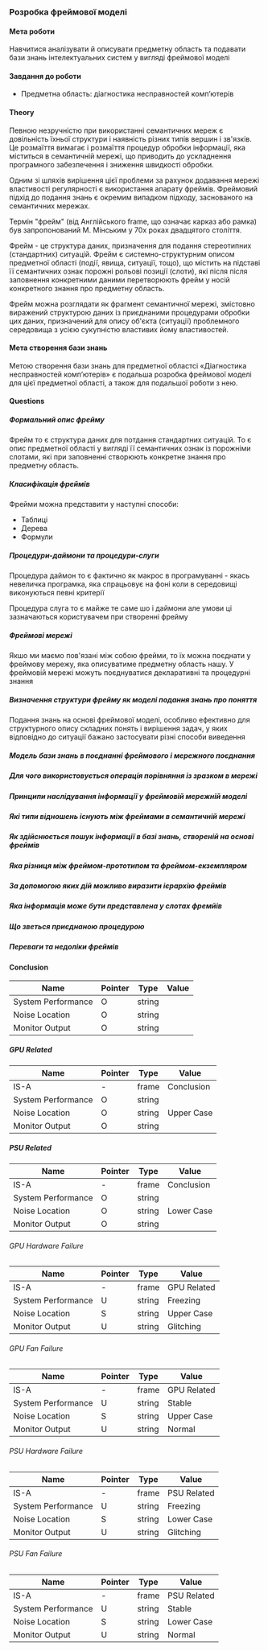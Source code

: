 ### Розробка фреймової моделі

#### Мета роботи

Навчитися аналізувати й описувати предметну область та подавати бази знань інтелектуальних систем у вигляді фреймової моделі

#### Завдання до роботи 

- Предметна область: діагностика несправностей комп’ютерів

#### Theory

Певною незручністю при використанні семантичних мереж є довільність їхньої структури і наявність різних типів вершин і зв'язків. Це розмаїття вимагає і розмаїття процедур обробки інформації, яка міститься в семантичній мережі, що приводить до ускладнення програмного забезпечення і зниження швидкості обробки.

Одним зі шляхів вирішення цієї проблеми за рахунок додавання мережі властивості регулярності є використання апарату фреймів. Фреймовий підхід до подання знань є окремим випадком підходу, заснованого на семантичних мережах.

Термін "фрейм" (від Англійського frame, що означає карказ або рамка) був запропонований М. Мінським у 70х роках двадцятого століття.

Фрейм - це структура даних, призначення для подання стереотипних (стандартних) ситуацій. Фрейм є системно-структурним описом предметної області (події, явища, ситуації, тощо), що містить на підставі її семантичних ознак порожні рольові позиції (слоти), які після після заповнення конкретними даними перетворюють фрейм у носій конкретного знання про предметну область.

Фрейм можна розглядати як фрагмент семантичної мережі, змістовно виражений структурою даних із приєднаними процедурами обробки цих даних, призначений для опису об'єкта (ситуації) проблемного середовища з усією сукупністю властивих йому властивостей.

#### Мета створення бази знань

Метою створення бази знань для предметної областсі «Діагностика несправностей комп’ютерів» є подальша розробка фреймової моделі для цієї предметної області, а також для подальшої роботи з нею.

#### Questions

##### Формальний опис фрейму

Фрейм то є структура даних для потдання стандартних ситуацій. То є опис предметної області у вигляді її семантичних ознак із порожніми слотами, які при заповненні створюють конкретне знання про предметну область.

##### Класифікація фреймів

Фрейми можна представити у наступні способи:
- Таблиці 
- Дерева 
- Формули 

##### Процедури-даймони та процедури-слуги 

Процедура даймон то є фактично як макрос в програмуванні - якась невеличка програмка, яка спрацьовує на фоні коли в середовищі виконуються певні критерії

Процедура слуга то є майже те саме шо і даймони але умови ці зазначаються користувачем при створенні фрейму

##### Фреймові мережі 

Якшо ми маємо пов'язані між собою фрейми, то їх можна поєднати у фреймову мережу, яка описуватиме предметну область нашу. У фреймовій мережі можуть поєднуватися декларативні та процедурні знання 

##### Визначення структури фрейму як моделі подання знань про поняття 

Подання знань на основі фреймової моделі, особливо ефективно для структурного опису складних понять і вирішення задач, у яких відповідно до ситуації бажано застосувати різні способи виведення 

##### Модель бази знань в поєднанні фреймового і мережного поєднання 



##### Для чого використовується операція порівняння із зразком в мережі 
##### Принципи наслідування інформації у фреймовій мережній моделі 
##### Які типи відношень існують між фреймами в семантичній мережі 
##### Як здійснюється пошук інформації в базі знань, створеній на основі фреймів 
##### Яка різниця між фреймом-прототипом та фреймом-екземпляром 
##### За допомогою яких дій можливо виразити ієрархію фреймів 
##### Яка інформація може бути представлена у слотах фремйів 
##### Що зветься приєднаною процедурою 
##### Переваги та недоліки фреймів 

#### Conclusion

|Name|Pointer|Type|Value|
|-|-|-|-|
|System Performance|O|string||
|Noise Location|O|string||
|Monitor Output|O|string||

##### GPU Related 

|Name|Pointer|Type|Value|
|-|-|-|-|
|IS-A|-|frame|Conclusion|
|System Performance|O|string||
|Noise Location|O|string|Upper Case|
|Monitor Output|O|string||

##### PSU Related

|Name|Pointer|Type|Value|
|-|-|-|-|
|IS-A|-|frame|Conclusion|
|System Performance|O|string||
|Noise Location|O|string|Lower Case|
|Monitor Output|O|string||

###### GPU Hardware Failure 

|Name|Pointer|Type|Value|
|-|-|-|-|
|IS-A|-|frame|GPU Related|
|System Performance|U|string|Freezing|
|Noise Location|S|string|Upper Case|
|Monitor Output|U|string|Glitching|

###### GPU Fan Failure 

|Name|Pointer|Type|Value|
|-|-|-|-|
|IS-A|-|frame|GPU Related|
|System Performance|U|string|Stable|
|Noise Location|S|string|Upper Case|
|Monitor Output|U|string|Normal|

###### PSU Hardware Failure

|Name|Pointer|Type|Value|
|-|-|-|-|
|IS-A|-|frame|PSU Related|
|System Performance|U|string|Freezing|
|Noise Location|S|string|Lower Case|
|Monitor Output|U|string|Glitching|

###### PSU Fan Failure

|Name|Pointer|Type|Value|
|-|-|-|-|
|IS-A|-|frame|PSU Related|
|System Performance|U|string|Stable|
|Noise Location|S|string|Lower Case|
|Monitor Output|U|string|Normal|